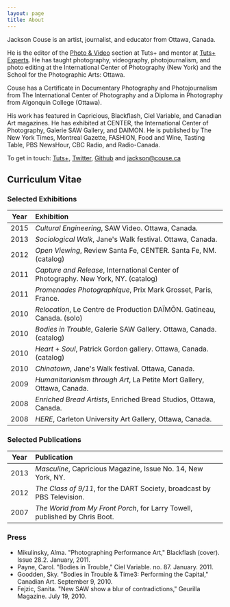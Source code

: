 ```yaml
---
layout: page
title: About
---
```


<p class="lead">Jackson Couse is an artist, journalist, and educator from Ottawa, Canada.</p>

He is the editor of the [Photo & Video](http://photo.tutsplus.com) section at Tuts+ and mentor at [Tuts+ Experts](http://experts.tutsplus.com/products/jackson-couse). He has taught photography, videography, photojournalism, and photo editing at the International Center of Photography (New York) and the School for the Photographic Arts: Ottawa.

Couse has a Certificate in Documentary Photography and Photojournalism from The International Center of Photography and a Diploma in Photography from Algonquin College (Ottawa).

His work has featured in Capricious, Blackflash, Ciel Variable, and Canadian Art magazines. He has exhibited at CENTER, the International Center of Photography, Galerie SAW Gallery, and DAIMON. He is published by The New York Times, Montreal Gazette, FASHION, Food and Wine, Tasting Table, PBS NewsHour, CBC Radio, and Radio-Canada.

<p>To get in touch: <a href="http://tutsplus.com/authors/jackson-couse" rel="author" rel="external">Tuts+</a>, <a rel="author" rel="external" href="http://twitter.com/jacksoncouse">Twitter</a>, <a href="https://github.com/jacksoncouse" rel="author" rel="external">Github</a> and <a rel="author" href="mailto:jackson@couse.ca" itemprop="email">jackson@couse.ca</a></p>

## Curriculum Vitae

### Selected Exhibitions

| Year | Exhibition |
|------|:----------------------------------|
| 2015 | *Cultural Engineering*, SAW Video. Ottawa, Canada. |
| 2013 | *Sociological Walk*, Jane's Walk festival. Ottawa, Canada. |
| 2012 | *Open Viewing*, Review Santa Fe, CENTER. Santa Fe, NM. (catalog) |
| 2011 | *Capture and Release*, International Center of Photography. New York, NY. (catalog) |
| 2011 | *Promenades Photographique*, Prix Mark Grosset, Paris, France. |
| 2010 | *Relocation*, Le Centre de Production DA&#207;M&#213;N. Gatineau, Canada. (solo) |
| 2010 | *Bodies in Trouble*, Galerie SAW Gallery. Ottawa, Canada. (catalog) |
| 2010 | *Heart + Soul*, Patrick Gordon gallery. Ottawa, Canada. (catalog) |
| 2010 | *Chinatown*, Jane's Walk festival. Ottawa, Canada. |
| 2009 | *Humanitarianism through Art*, La Petite Mort Gallery, Ottawa, Canada. |
| 2008 | *Enriched Bread Artists*, Enriched Bread Studios, Ottawa, Canada. |
| 2008 | *HERE*, Carleton University Art Gallery, Ottawa, Canada. |
        
      
### Selected Publications 

| Year | Publication |
|------|:----------------------------------|
| 2013 | *Masculine*, Capricious Magazine, Issue No. 14, New York, NY. |
| 2012 | *The Class of 9/11*, for the DART Society, broadcast by PBS Television. |
| 2007 | *The World from My Front Porch*, for Larry Towell, published by Chris Boot. |

### Press

- Mikulinsky, Alma. "Photographing Performance Art," Blackflash (cover). Issue 28.2. January, 2011. 
- Payne, Carol. "Bodies in Trouble," Ciel Variable. no. 87. January. 2011. 
- Goodden, Sky. "Bodies in Trouble &amp; Time3: Performing the Capital," Canadian Art. September 9, 2010. 
- Fejzic, Sanita. "New SAW show a blur of contradictions," Geurilla Magazine. July 19, 2010.      
